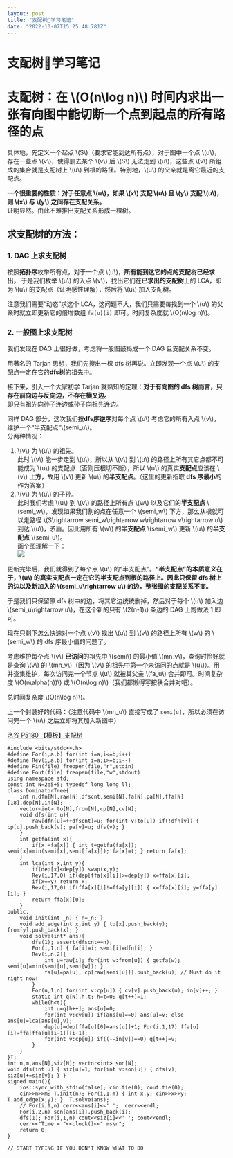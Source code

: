 ```yaml
---
layout: post
title: "支配树🌴学习笔记"
date: "2022-10-07T15:25:48.781Z"
---
```

支配树🌴学习笔记
=========

支配树：在 \\(O(n\\log n)\\) 时间内求出一张有向图中能切断一个点到起点的所有路径的点
===================================================

具体地，先定义一个起点 \\(S\\)（要求它能到达所有点），对于图中一个点 \\(u\\)，存在一些点 \\(v\\)，使得删去某个 \\(v\\) 后 \\(S\\) 无法走到 \\(u\\)，这些点 \\(v\\) 所组成的集合就是支配树上 \\(u\\) 到根的路径。特别地，\\(u\\) 的父亲就是离它最近的支配点。

**一个很重要的性质：对于任意点 \\(u\\)，如果 \\(x\\) 支配 \\(u\\) 且 \\(y\\) 支配 \\(u\\)，则 \\(x\\) 与 \\(y\\) 之间存在支配关系。**  
证明显然。由此不难推出支配关系形成一棵树。

求支配树的方法：
--------

### 1\. DAG 上求支配树

按照**拓扑序**枚举所有点，对于一个点 \\(u\\)，**所有能到达它的点的支配树已经求出，** 于是我们枚举 \\(u\\) 的入点 \\(v\\)，找出它们在**已求出的支配树**上的 LCA，即为 \\(u\\) 的支配点（证明感性理解），然后将 \\(u\\) 加入支配树。

注意我们需要“动态”求这个 LCA，这问题不大，我们只需要每找到一个 \\(u\\) 的父亲时就立即更新它的倍增数组 `fa[u][i]` 即可。时间复杂度就 \\(O(n\\log n)\\)。

### 2\. 一般图上求支配树

我们发现在 DAG 上很好做，考虑将一般图鼓捣成一个 DAG 且支配关系不变。

用著名的 Tarjan 思想，我们先搜出一棵 dfs 树再说。立即发现一个点 \\(u\\) 的支配点一定在它的**dfs树**的祖先中。

接下来，引入一个大家初学 Tarjan 就熟知的定理：**对于有向图的 dfs 树而言，只存在前向边与反向边，不存在横叉边。**  
即只有祖先向孙子连边或孙子向祖先连边。

同样 DAG 部分，这次我们按**dfs序逆序**对每个点 \\(u\\) 考虑它的所有入点 \\(v\\)，维护一个“半支配点”\\(semi\_u\\)。  
分两种情况：

1.  \\(v\\) 为 \\(u\\) 的祖先。  
    此时 \\(v\\) 能一步走到 \\(u\\)，所以从 \\(v\\) 到 \\(u\\) 的路径上所有其它点都不可能成为 \\(u\\) 的支配点（否则压根切不断），所以 \\(u\\) 的真实**支配点**应该在 \\(v\\) **上方**，故用 \\(v\\) 更新 \\(u\\) 的**半支配点**。（这里的更新指取 **dfs 序最小**的作为答案）
2.  \\(v\\) 为 \\(u\\) 的子孙。  
    此时我们考虑 \\(u\\) 到 \\(v\\) 的路径上所有点 \\(w\\) 以及它们的**半支配点** \\(semi\_w\\)，发现如果我们割的点在任意一个 \\(semi\_w\\) 下方，那么从根就可以走路径 \\(S\\rightarrow semi\_w\\rightarrow w\\rightarrow v\\rightarrow u\\) 到达 \\(u\\)，矛盾。因此用所有 \\(w\\) 的**半支配点** \\(semi\_w\\) 更新 \\(u\\) 的**半支配点** \\(semi\_u\\)。  
    画个图理解一下：  
    ![](https://img2022.cnblogs.com/blog/2560578/202210/2560578-20221007222917091-341503606.png)

更新完毕后，我们就得到了每个点 \\(u\\) 的“半支配点”。**“半支配点”的本质意义在于，\\(u\\) 的真实支配点一定在它的半支配点到根的路径上。因此只保留 dfs 树上的边以及新加入的 \\(semi\_u\\rightarrow u\\) 的边，整张图的支配关系不变。**

于是我们只保留原 dfs 树中的边，将其它边统统删掉，然后对于每个 \\(u\\) 加入边 \\(semi\_u\\rightarrow u\\)，在这个新的只有 \\(2(n-1)\\) 条边的 DAG 上跑做法 1 即可。

现在只剩下怎么快速对一个点 \\(v\\) 找出 \\(u\\) 到 \\(v\\) 的路径上所有 \\(w\\) 的 \\(semi\_w\\) 的 dfs 序最小值的问题了。

考虑维护每个点 \\(v\\) **已访问**的祖先中 \\(semi\\) 的最小值 \\(mn\_v\\)，查询时恰好就是查询 \\(v\\) 的 \\(mn\_v\\)（因为 \\(v\\) 的祖先中第一个未访问的点就是 \\(u\\)）。用并查集维护，每次访问完一个节点 \\(u\\) 就被其父亲 \\(fa\_u\\) 合并即可。时间复杂度 \\(O(n\\alpha(n))\\) 或 \\(O(n\\log n)\\)（我们都懒得写按秩合并对吧）。

总时间复杂度 \\(O(n\\log n)\\)。

上一个封装好的代码：（注意代码中 \\(mn\_u\\) 直接写成了 `semi[u]`，所以必须在访问完一个 \\(u\\) 之后立即将其加入新图中）

[洛谷 P5180 【模板】支配树](https://www.luogu.com.cn/problem/P5180)

    #include <bits/stdc++.h>
    #define For(i,a,b) for(int i=a;i<=b;i++)
    #define Rev(i,a,b) for(int i=a;i>=b;i--)
    #define Fin(file) freopen(file,"r",stdin)
    #define Fout(file) freopen(file,"w",stdout)
    using namespace std;
    const int N=2e5+5; typedef long long ll;
    class DominatorTree{
        int n,dfn[N],raw[N],dfscnt,semi[N],fa[N],pa[N],ffa[N][18],dep[N],in[N];
        vector<int> to[N],from[N],cp[N],cv[N];
        void dfs(int u){
            raw[dfn[u]=++dfscnt]=u; for(int v:to[u]) if(!dfn[v]) { cp[u].push_back(v); pa[v]=u; dfs(v); }
        }
        int getfa(int x){
            if(x!=fa[x]) { int t=getfa(fa[x]); semi[x]=min(semi[x],semi[fa[x]]); fa[x]=t; } return fa[x];
        }
        int lca(int x,int y){
            if(dep[x]<dep[y]) swap(x,y);
            Rev(i,17,0) if(dep[ffa[x][i]]>=dep[y]) x=ffa[x][i];
            if(x==y) return x;
            Rev(i,17,0) if(ffa[x][i]!=ffa[y][i]) { x=ffa[x][i]; y=ffa[y][i]; }
            return ffa[x][0];
        }
    public:
        void init(int _n) { n=_n; }
        void add_edge(int x,int y) { to[x].push_back(y); from[y].push_back(x); }
        void solve(int* ans){
            dfs(1); assert(dfscnt==n);
            For(i,1,n) { fa[i]=i; semi[i]=dfn[i]; }
            Rev(i,n,2){
                int u=raw[i]; for(int w:from[u]) { getfa(w); semi[u]=min(semi[u],semi[w]); }
                fa[u]=pa[u]; cp[raw[semi[u]]].push_back(u); // Must do it right now!
            }
            For(u,1,n) for(int v:cp[u]) { cv[v].push_back(u); in[v]++; }
            static int q[N],h,t; h=t=0; q[t++]=1;
            while(h<t){
                int u=q[h++]; ans[u]=0;
                for(int v:cv[u]) if(ans[u]==0) ans[u]=v; else ans[u]=lca(ans[u],v);
                dep[u]=dep[ffa[u][0]=ans[u]]+1; For(i,1,17) ffa[u][i]=ffa[ffa[u][i-1]][i-1];
                for(int v:cp[u]) if((--in[v])==0) q[t++]=v;
            }
        }
    }T;
    int n,m,ans[N],siz[N]; vector<int> son[N];
    void dfs(int u) { siz[u]=1; for(int v:son[u]) { dfs(v); siz[u]+=siz[v]; } }
    signed main(){
        ios::sync_with_stdio(false); cin.tie(0); cout.tie(0);
        cin>>n>>m; T.init(n); For(i,1,m) { int x,y; cin>>x>>y; T.add_edge(x,y); }  T.solve(ans);
        // For(i,1,n) cerr<<ans[i]<<' ';  cerr<<endl;
        For(i,2,n) son[ans[i]].push_back(i);
        dfs(1); For(i,1,n) cout<<siz[i]<<' '; cout<<endl;
        cerr<<"Time = "<<clock()<<" ms\n";
        return 0;
    }
    
    // START TYPING IF YOU DON'T KNOW WHAT TO DO